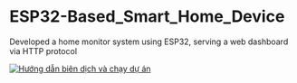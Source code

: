 # ESP32-Based_Smart_Home_Device
Developed a home monitor system using ESP32, serving a web dashboard via HTTP protocol

[![Hướng dẫn biên dịch và chạy dự án](https://img.youtube.com/vi/CWiwpKty6TQ/0.jpg)](https://www.youtube.com/watch?v=CWiwpKty6TQ)

